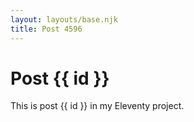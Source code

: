 ```yaml
---
layout: layouts/base.njk
title: Post 4596
---
```


# Post {{ id }}

This is post {{ id }} in my Eleventy project.
